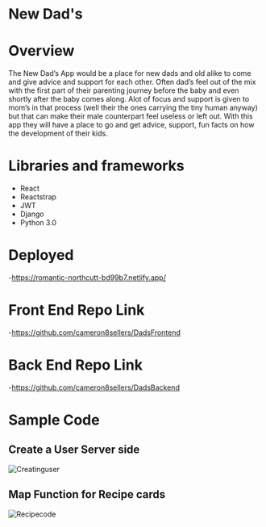 # New Dad's


# Overview 
The New Dad’s App would be a place for new dads and old alike to come and give advice and support for each other. Often dad’s feel out of the mix with the first part of their parenting journey before the baby and even shortly after the baby comes along. Alot of focus and support is given to mom’s in that process (well their the ones carrying the tiny human anyway) but that can make their male counterpart feel useless or left out. With this app they will have a place to go and get advice, support, fun facts on how the development of their kids. 

# Libraries and frameworks

  * React
  * Reactstrap
  * JWT
  * Django
  * Python 3.0
  
# Deployed

  -https://romantic-northcutt-bd99b7.netlify.app/
  
# Front End Repo Link

  -https://github.com/cameron8sellers/DadsFrontend
  
# Back End Repo Link

  -https://github.com/cameron8sellers/DadsBackend


# Sample Code

## Create a User Server side
![Creatinguser](https://res.cloudinary.com/drcgo7zqn/image/upload/v1589563393/Screen_Shot_2020-05-15_at_11.19.52_AM_mv2xhc.png)

## Map Function for Recipe cards
![Recipecode](https://res.cloudinary.com/drcgo7zqn/image/upload/v1589563395/Screen_Shot_2020-05-15_at_11.22.24_AM_uiwjyv.png)
